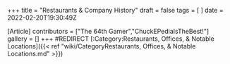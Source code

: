 +++
title = "Restaurants & Company History"
draft = false
tags = [ ]
date = 2022-02-20T19:30:49Z

[Article]
contributors = ["The 64th Gamer","ChuckEPediaIsTheBest!"]
gallery = []
+++
#REDIRECT [:Category:Restaurants, Offices, & Notable Locations]({{< ref "wiki/CategoryRestaurants, Offices, & Notable Locations.md" >}})